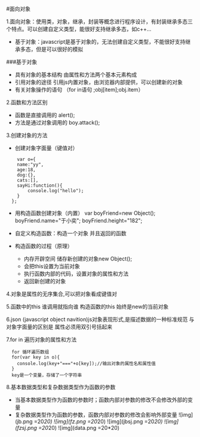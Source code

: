 #面向对象

1.面向对象：使用类，对象，继承，封装等概念进行程序设计，有封装继承多态三个特点。可以创建自定义类型，能很好支持继承多态，如c++...
  
  * 基于对象：javascript是基于对象的，无法创建自定义类型，不能很好支持继承多态，但是可以很好的模拟


###基于对象
  
  * 具有对象的基本结构 由属性和方法两个基本元素构成
  * 引用对象的途径 引用js内置对象，由浏览器内部提供，可以创建新的对象
  * 有关对象操作的语句 （for in语句 ;obj[item];obj.item）
  	
2.函数和方法区别
  
  * 函数是直接调用的 alert();
  * 方法是通过对象调用的 boy.attack();
  
3.创建对象的方法
  
  * 创建对象字面量（键值对）
```
    var o={
  	name:"yy",
  	age:18,
  	dog:{},
  	cats:[],
  	sayHi:function(){
  		console.log("hello");
  	}
  };
```
  * 用构造函数创建对象（内置）
    var boyFriend=new Object();
    boyFriend.name="于小奕";
    boyFriend.height="182";
  * 自定义构造函数：构造一个对象 并且返回的函数
  * 构造函数的过程（原理）
      
    * 内存开辟空间 储存新创建的对象new Object();
    * 会把this设置为当前对象
    * 执行函数内部的代码，设置对象的属性和方法
    * 返回新创建的对象
    
4.对象是属性的无序集合,可以把对象看成键值对

5.函数中的this 谁调用就指向谁
  构造函数的this 始终是new的当前对象

6.json (javascript object navition)js对象表现形式,是描述数据的一种标准规范
  与对象字面量的区别是 属性必须用双引号括起来

7.for in 遍历对象的属性和方法
```
  for 循环遍历数组
  for(var key in o){
  	console.log(key+"==="+o[key]);//输出对象的属性名和属性值
  }
  key是一个变量，存储了一个字符串
```

8.基本数据类型和复杂数据类型作为函数的参数
  
  * 当基本数据类型作为函数的参数时；函数内部对参数的修改不会修改外部的变量
  * 复杂数据类型作为函数的参数，函数内部对参数的修改会影响外部变量
![img](jb.png =20*20)
![img](fz.png =20*20)
![img](jbsj.png =20*20)
![img](fzsj.png =20*20)
![img](data.png =20*20)